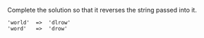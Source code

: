 Complete the solution so that it reverses the string passed into it.
```
'world'  =>  'dlrow'
'word'   =>  'drow'
```